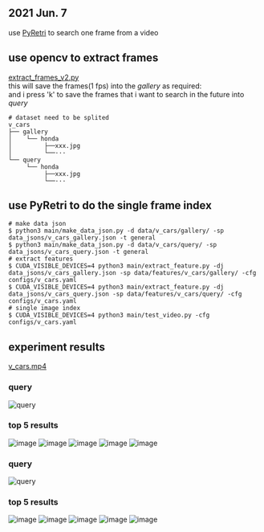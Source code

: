 2021 Jun. 7
---

use [PyRetri](https://github.com/PyRetri/PyRetri) to search one frame from a video

## use opencv to extract frames  
[extract_frames_v2.py](https://github.com/fu-yanyuan/video_retrieval/blob/main/code_training/extract_frames_v2.py)  
this will save the frames(1 fps) into the *gallery* as required:  
and i press 'k' to save the frames that i want to search in the future into *query*  
```shell
# dataset need to be splited 
v_cars
├── gallery
│    └── honda
│         ├──xxx.jpg
│         └──···
└── query
     └── honda
          ├──xxx.jpg
          └──···
```  

## use PyRetri to do the single frame index  
```shell
# make data json
$ python3 main/make_data_json.py -d data/v_cars/gallery/ -sp data_jsons/v_cars_gallery.json -t general
$ python3 main/make_data_json.py -d data/v_cars/query/ -sp data_jsons/v_cars_query.json -t general
# extract features
$ CUDA_VISIBLE_DEVICES=4 python3 main/extract_feature.py -dj data_jsons/v_cars_gallery.json -sp data/features/v_cars/gallery/ -cfg configs/v_cars.yaml
$ CUDA_VISIBLE_DEVICES=4 python3 main/extract_feature.py -dj data_jsons/v_cars_query.json -sp data/features/v_cars/query/ -cfg configs/v_cars.yaml
# single image index
$ CUDA_VISIBLE_DEVICES=4 python3 main/test_video.py -cfg configs/v_cars.yaml
```   
## experiment results  
[v_cars.mp4](https://www.youtube.com/watch?v=q5PPNZiu52w)  
### query  
![query](image_3706_q.jpg#pic_center)  
### top 5 results  
![image](55.png) ![image](56.png) ![image](70.png) ![image](72.png) ![image](73.png)  
### query  
![query](image_2812_q.jpg#pic_center)  
### top 5 results  
![image](16.png) ![image](17.png) ![image](61.png) ![image](144.png) ![image](145.png)



